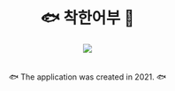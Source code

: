 <div align= "center">
    <h1> 🐟 착한어부 🦑</h1>
</div>

<div align= "center">
<img src="https://img.shields.io/badge/License-MIT-blue"/>
</div>
<br/>
<br/>
<div align= "center">
🐟 The application was created in 2021. 🐟
</div>
<br/>

